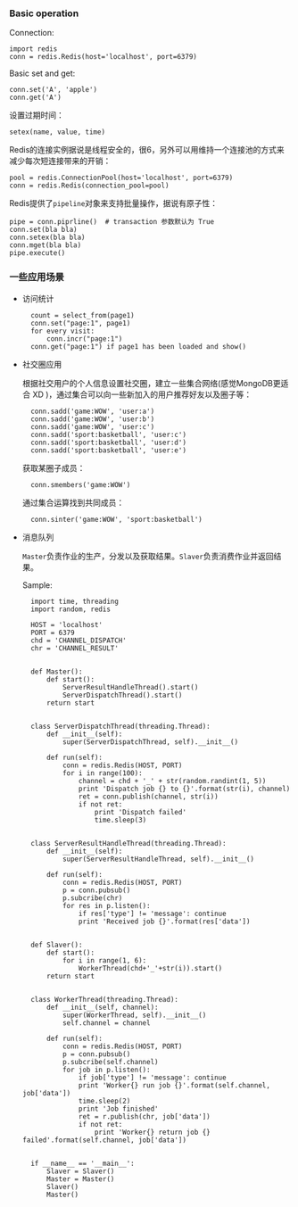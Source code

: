 ### Basic operation

Connection:

    import redis
    conn = redis.Redis(host='localhost', port=6379)

Basic set and get:

    conn.set('A', 'apple')
    conn.get('A')

设置过期时间：

    setex(name, value, time)

Redis的连接实例据说是线程安全的，很6，另外可以用维持一个连接池的方式来减少每次短连接带来的开销：

    pool = redis.ConnectionPool(host='localhost', port=6379)
    conn = redis.Redis(connection_pool=pool)

Redis提供了`pipeline`对象来支持批量操作，据说有原子性：

    pipe = conn.piprline()  # transaction 参数默认为 True
    conn.set(bla bla)
    conn.setex(bla bla)
    conn.mget(bla bla)
    pipe.execute()


### 一些应用场景

* 访问统计

        count = select_from(page1)
        conn.set("page:1", page1)
        for every visit:
            conn.incr("page:1")
        conn.get("page:1") if page1 has been loaded and show()


* 社交圈应用

    根据社交用户的个人信息设置社交圈，建立一些集合网络(感觉MongoDB更适合 XD )，通过集合可以向一些新加入的用户推荐好友以及圈子等：

        conn.sadd('game:WOW', 'user:a')
        conn.sadd('game:WOW', 'user:b')
        conn.sadd('game:WOW', 'user:c')
        conn.sadd('sport:basketball', 'user:c')
        conn.sadd('sport:basketball', 'user:d')
        conn.sadd('sport:basketball', 'user:e')

    获取某圈子成员：

        conn.smembers('game:WOW')

    通过集合运算找到共同成员：

        conn.sinter('game:WOW', 'sport:basketball')



* 消息队列

    `Master`负责作业的生产，分发以及获取结果。`Slaver`负责消费作业并返回结果。

    Sample:

        import time, threading
        import random, redis

        HOST = 'localhost'
        PORT = 6379
        chd = 'CHANNEL_DISPATCH'
        chr = 'CHANNEL_RESULT'


        def Master():
            def start():
                ServerResultHandleThread().start()
                ServerDispatchThread().start()
            return start


        class ServerDispatchThread(threading.Thread):
            def __init__(self):
                super(ServerDispatchThread, self).__init__()

            def run(self):
                conn = redis.Redis(HOST, PORT)
                for i in range(100):
                    channel = chd + '_' + str(random.randint(1, 5))
                    print 'Dispatch job {} to {}'.format(str(i), channel)
                    ret = conn.publish(channel, str(i))
                    if not ret:
                        print 'Dispatch failed'
                        time.sleep(3)


        class ServerResultHandleThread(threading.Thread):
            def __init__(self):
                super(ServerResultHandleThread, self).__init__()

            def run(self):
                conn = redis.Redis(HOST, PORT)
                p = conn.pubsub()
                p.subcribe(chr)
                for res in p.listen():
                    if res['type'] != 'message': continue
                    print 'Received job {}'.format(res['data'])


        def Slaver():
            def start():
                for i in range(1, 6):
                    WorkerThread(chd+'_'+str(i)).start()
            return start


        class WorkerThread(threading.Thread):
            def __init__(self, channel):
                super(WorkerThread, self).__init__()
                self.channel = channel

            def run(self):
                conn = redis.Redis(HOST, PORT)
                p = conn.pubsub()
                p.subcribe(self.channel)
                for job in p.listen():
                    if job['type'] != 'message': continue
                    print 'Worker{} run job {}'.format(self.channel, job['data'])
                    time.sleep(2)
                    print 'Job finished'
                    ret = r.publish(chr, job['data'])
                    if not ret:
                        print 'Worker{} return job {} failed'.format(self.channel, job['data'])


        if __name__ == '__main__':
            Slaver = Slaver()
            Master = Master()
            Slaver()
            Master()        
